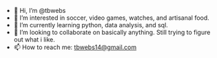 - 👋 Hi, I’m @tbwebs
- 👀 I’m interested in soccer, video games, watches, and artisanal food. 
- 🌱 I’m currently learning python, data analysis, and sql. 
- 💞️ I’m looking to collaborate on basically anything. Still trying to figure out what i like.
- 📫 How to reach me: tbwebs14@gmail.com
